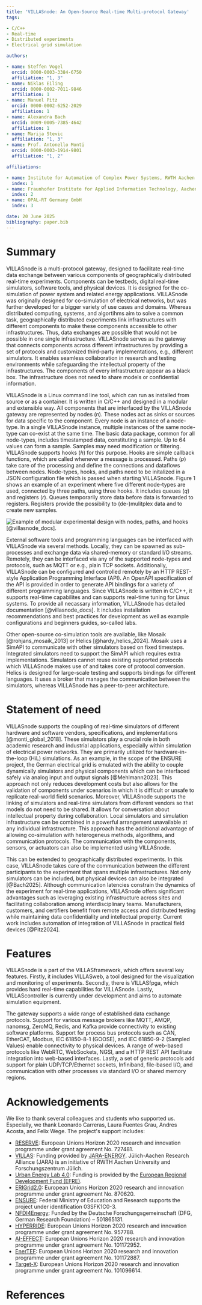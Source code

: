 ```yaml
---
title: 'VILLASnode: An Open-Source Real-time Multi-protocol Gateway'
tags:

- C/C++
- Real-time
- Distributed experiments
- Electrical grid simulation

authors:

- name: Steffen Vogel
  orcid: 0000-0003-3384-6750
  affiliation: "1, 3"
- name: Niklas Eiling
  orcid: 0000-0002-7011-9846
  affiliation: 1
- name: Manuel Pitz
  orcid: 0000-0002-6252-2029
  affiliation: 1
- name: Alexandra Bach
  orcid: 0009-0005-7385-4642
  affiliation: 1
- name: Marija Stevic
  affiliation: "1, 3"
- name: Prof. Antonello Monti
  orcid: 0000-0003-1914-9801
  affiliation: "1, 2"

affiliations:

- name: Institute for Automation of Complex Power Systems, RWTH Aachen University, Germany
  index: 1
- name: Fraunhofer Institute for Applied Information Technology, Aachen, Germany
  index: 2
- name: OPAL-RT Germany GmbH
  index: 3

date: 20 June 2025
bibliography: paper.bib
---
```


# Summary

VILLASnode is a multi-protocol gateway, designed to facilitate real-time data exchange between various components of geographically distributed real-time experiments. Components can be testbeds, digital real-time simulators, software tools, and physical devices. It is designed for the co-simulation of power system and related energy applications.
VILLASnode was originally designed for co-simulation of electrical networks, but was further developed for a bigger variety of use cases and domains.
Whereas distributed computing, systems, and algortihms aim to solve a common task, geographically distributed experiments link infrastructures with different components to make these components accessible to other infrastructures. Thus, data exchanges are possible that would not be possible in one single infrastructure.
VILLASnode serves as the gateway that connects components across different infrastructures by providing a set of protocols and customized third-party implementations, e.g., different simulators. It enables seamless collaboration in research and testing environments while safeguarding the intellectual property of the infrastructures. The components of every infrastructure appear as a black box. The infrastructure does not need to share models or confidential information.

VILLASnode is a Linux command line tool, which can run as installed from source or as a container. It is written in C/C++ and designed in a modular and extensible way.
All components that are interfaced by the VILLASnode gateway are represented by nodes ($n$). These nodes act as sinks or sources for data specific to the component. Every node is an instance of a node-type. In a single VILLASnode instance, multiple instances of the same node-type can co-exist at the same time.
The basic data package, common for all node-types, includes timestamped data, constituting a sample. Up to 64 values can form a sample.
Samples may need modification or filtering. VILLASnode supports hooks ($h$) for this purpose. Hooks are simple callback functions, which are called whenever a message is processed.
Paths ($p$) take care of the processing and define the connections and dataflows between nodes.
Node-types, hooks, and paths need to be initalized in a JSON configuration file which is passed when starting VILLASnode.
Figure 1 shows an example of an experiment where five different node-types are used, connected by three paths, using three hooks.
It includes queues ($q$) and registers ($r$). Queues temporarily store data before data is forwarded to registers. Registers provide the possibility to (de-)mulitplex data and to create new samples.

![Example of modular experimental design with nodes, paths, and hooks [@villasnode_docs].](figures/VILLASnode_paths.svg)

External software tools and programming languages can be interfaced with VILLASnode via several methods. Locally, they can be spawned as sub-processes and exchange data via shared-memory or standard I/O streams. Remotely, they can be interfaced via any of the supported node-types and protocols, such as MQTT or e.g., plain TCP sockets.
Additionally, VILLASnode can be configured and controlled remotely by an HTTP REST-style Application Programming Interface (API). An OpenAPI specification of the API is provided in order to generate API bindings for a variety of different programming languages.
Since VILLASnode is written in C/C++, it supports real-time capabilites and can supports real-time tuning for Linux systems.
To provide all necassary information, VILLASnode has detailed documentation [@villasnode_docs]. It includes installation recommendations and best practices for development as well as example configurations and beginners guides, so-called labs.

Other open-source co-simulation tools are available, like Mosaik [@rohjans_mosaik_2013] or Helics [@hardy_helics_2024]. Mosaik uses a SimAPI to communicate with other simulators based on fixed timesteps. Integrated simulators need to support the SimAPI which requires extra implementations. Simulators cannot reuse existing supported protocols which VILLASnode makes use of and takes core of protocol conversion.
Helics is designed for large-scale testing and supports bindings for different languages. It uses a broker that manages the communication between the simulators, whereas VILLASnode has a peer-to-peer architecture.

# Statement of need

VILLASnode supports the coupling of real-time simulators of different hardware and software vendors, specifications, and implementations [@monti_global_2018]. These simulators play a crucial role in both academic research and industrial applications, especially within simulation of electrical power networks. They are primarily utilized for hardware-in-the-loop (HiL) simulations. As an example, in the scope of the ENSURE project, the German electrical grid is emulated with the ability to couple dynamically simulators and physical components which can be interfaced safely via analog input and output signals [@Mehlmann2023].
This approach not only reduces development costs but also allows for the validation of components under scenarios in which it is difficult or unsafe to replicate real-world field scenarios. Moreover, VILLASnode supports the linking of simulators and real-time simulators from different vendors so that models do not need to be shared. It allows for conversation about intellectual property during collaboration. Local simulators and simulation infrastructure can be combined in a powerful arrangement unavailable at any individual infrastructure. This approach has the additional advantage of allowing co-simulation with heterogeneus methods, algorithms, and communication protocols. The communication with the components, sensors, or actuators can also be implemented using VILLASnode.

This can be extended to geographically distributed experiments. In this case, VILLASnode takes care of the communication between the different participants to the experiment that spans multiple infrastructures. Not only simulators can be included, but physical devices can also be integrated [@Bach2025]. Although communication latencies constrain the dynamics of the experiment for real-time applications, VILLASnode offers significant advantages such as leveraging existing infrastructure across sites and facilitating collaboration among interdisciplinary teams. Manufacturers, customers, and certifiers benefit from remote access and distributed testing while maintaining data confidentiality and intellectual property. Current work includes automation of integration of VILLASnode in practical field devices [@Pitz2024].

# Features

VILLASnode is a part of the VILLASframework, which offers several key features.
Firstly, it includes VILLASweb, a tool designed for the visualization and monitoring of experiments.
Secondly, there is VILLASfpga, which provides hard real-time capabilities for VILLASnode.
Lastly, VILLAScontroller is currently under development and aims to automate simulation equipment.

The gateway supports a wide range of established data exchange protocols. Support for various message brokers like MQTT, AMQP, nanomsg, ZeroMQ, Redis, and Kafka provide connectivity to existing software platforms. Support for process bus protocols such as CAN, EtherCAT, Modbus, IEC 61850-8-1 (GOOSE), and IEC 61850-9-2 (Sampled Values) enable connectivity to physical devices. A range of web-based protocols like WebRTC, WebSockets, NGSI, and a HTTP REST API facilitate integration into web-based interfaces. Lastly, a set of generic protocols add support for plain UDP/TCP/Ethernet sockets, Infiniband, file-based I/O, and communication with other processes via standard I/O or shared memory regions.

# Acknowledgements

We like to thank several colleagues and students who supported us. Especially, we thank Leonardo Carreras, Laura Fuentes Grau, Andres Acosta, and Felix Wege. The project's support includes:

- [RESERVE](http://re-serve.eu/): European Unions Horizon 2020 research and innovation programme under grant agreement No. 727481.
- [VILLAS](https://villas.fein-aachen.org/website/): Funding provided by [JARA-ENERGY](http://www.jara.org/en/research/energy). Jülich-Aachen Research Alliance (JARA) is an initiative of RWTH Aachen University and Forschungszentrum Jülich.
- [Urban Energy Lab 4.0](https://www.uel4-0.de/Home/): Funding is provided by the [European Regional Development Fund (EFRE)](https://ec.europa.eu/regional_policy/en/funding/erdf/).
- [ERIGrid2.0](https://erigrid2.eu/): European Unions Horizon 2020 research and innovation programme under grant agreement No. 870620.
- [ENSURE](https://www.kopernikus-projekte.de/projekte/ensure): Federal Ministry of Education and Research supports the project under identification 03SFK1C0-3.
- [NFDI4Energy](https://nfdi4energy.uol.de/): Funded by the Deutsche Forschungsgemeinschaft (DFG, German Research Foundation) – 501865131.
- [HYPERRIDE](https://hyperride.eu/): European Unions Horizon 2020 research and innovation programme under grant agreement No. 957788.
- [AI-EFFECT](https://ai-effect.eu/): European Unions Horizon 2020 research and innovation programme under grant agreement No. 101172952.
- [EnerTEF](https://enertef.eu/): European Unions Horizon 2020 research and innovation programme under grant agreement No. 101172887.
- [Target-X](https://target-x.eu/): European Unions Horizon 2020 research and innovation programme under grant agreement No. 101096614.

# References
